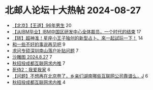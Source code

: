 # 北邮人论坛十大热帖 2024-08-27

- [【北京】【王道】96年男生](https://bbs.byr.cn/article/Friends/2051124) 20
- [【从IBM毕业】IBM中国区研发中心全体裁员，一个时代的结束](https://bbs.byr.cn/article/WorkLife/1219246) 17
- [【转】超神准！星座小王子独创的新型占卜、來一起試玩一下！](https://bbs.byr.cn/article/Constellations/326533) 14
- [和一些不好的事说再见吧](https://bbs.byr.cn/article/Feeling/3208982) 9
- [求问专硕深圳南山落户补贴问题](https://bbs.byr.cn/article/Job/2215550) 7
- [沙雕图 2024.8.27](https://bbs.byr.cn/article/Joke/732111) 7
- [秋招投成都互联网求内推](https://bbs.byr.cn/article/Sichuan/238680) 7
- [死侍2：我爱我家](https://bbs.byr.cn/article/Movie/315719) 6
- [【问题】不想再在北京卷了，乡亲们湖南哪些互联网公司靠谱么，J](https://bbs.byr.cn/article/Hunan/62059) 6
- [秋招投成都互联网求内推](https://bbs.byr.cn/article/Talking/6425289) 4


